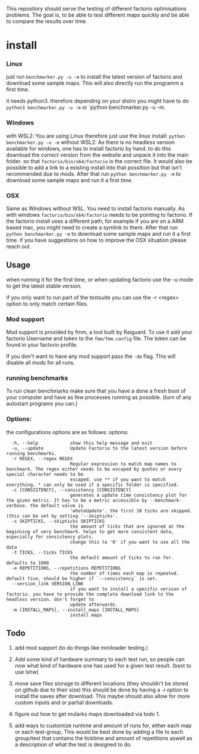This repository should serve the testing of different factorio optimisations problems.
The goal is, to be able to test different maps quickly and be able to compare the results over time.  

# install

### Linux
just run `benchmarker.py -u -m` to install the latest version of factorio and download some sample maps. This will also directly run the programm a first time.

it needs python3. therefore depending on your distro you might have to do `python3 benchmarker.py -u -m` or `python benchmarker.py -u -m.
### Windows
with WSL2:
You are using Linux therefore just use the linux install: `python benchmarker.py -u -m`
without WSL2:
As there is no headless version available for windows, one has to install factorio by hand. to do this download the correct version from the website and unpack it into the main folder. so that `factorio/bin/x64/factorio` is the correct file. It would also be possible to add a link to a existing install into that possition but that isn't recommended due to mods.
After that run `python benchmarker.py -m` to download some sample maps and run it a first time.

### OSX
Same as Windows without WSL. You need to install factorio manually. As with windows `factorio/bin/x64/factorio` needs to be pointing to factorio. If the factorio install uses a different path, for example if you are on a ARM based mac, you might need to create a symlink to there.
After that run `python benchmarker.py -m` to download some sample maps and run it a first time.
if you have suggestions on how to improve the OSX situation please reach out.
## Usage

when running it for the first time, or when updating factorio use the -u mode to get the latest stable version.

if you only want to run part of the testsuite you can use the -r \<regex> option to only match certain files.

### Mod support
Mod support is provided by fmm, a tool built by Raiguard. To use it add your factorio Username and token to the `fmm/fmm.config` file. The token can be found in your factorio profile.

If you don't want to have any mod support pass the `-dm` flag. This will disable all mods for all runs.  

### running benchmarks
To run clean benchmarks make sure that you have a done a fresh boot of your computer and have as few processes running as possible. (turn of any autostart programs you can.)

### Options:
the configurations options are as follows:
options:
```
  -h, --help            show this help message and exit
  -u, --update          Update Factorio to the latest version before running benchmarks.
  -r REGEX, --regex REGEX
                        Regular expression to match map names to benchmark. The regex either needs to be escaped by quotes or every special character needs to be
                        escaped. use ** if you want to match everything. * can only be used if a specific folder is specified.
  -c [CONSISTENCY], --consistency [CONSISTENCY]
                        generates a update time consistency plot for the given metric. It has to be a metric accessible by --benchmark-verbose. the default value is
                        'wholeUpdate'. the first 10 ticks are skipped.(this can be set by setting '--skipticks'.
  -s SKIPTICKS, --skipticks SKIPTICKS
                        the amount of ticks that are ignored at the beginning of very benchmark. helps to get more consistent data, especially for consistency plots.
                        change this to '0' if you want to use all the data
  -t TICKS, --ticks TICKS
                        the default amount of ticks to run for. defaults to 1000
  -e REPETITIONS, --repetitions REPETITIONS
                        the number of times each map is repeated. default five. should be higher if `--consistency` is set.
  --version_link VERSION_LINK
                        if you want to install a specific version of factorio. you have to provide the complete download link to the headless version. don't forget to
                        update afterwards.
  -m [INSTALL_MAPS], --install_maps [INSTALL_MAPS]
                        install maps
```

## Todo

1) add mod support (to do things like miniloader testing.)
2) Add some kind of hardware summary to each test run, so people can now what kind of hardware one has used for a given test result. (best to use lshw)
2) move save files storage to different locations (they shouldn't be stored on github due to their size)
this should be done by having a -i option to install the saves after download. This maybe should also allow for more custom inputs and or partial downloads.
4) figure out how to get mularks maps downloaded via todo 1.

5) add ways to customize runtime and amount of runs for, either each map or each test-group, This would be best done by adding a file to each group/test that contains the ticktime and amount of repetitions aswell as a description of what the test is designed to do.
